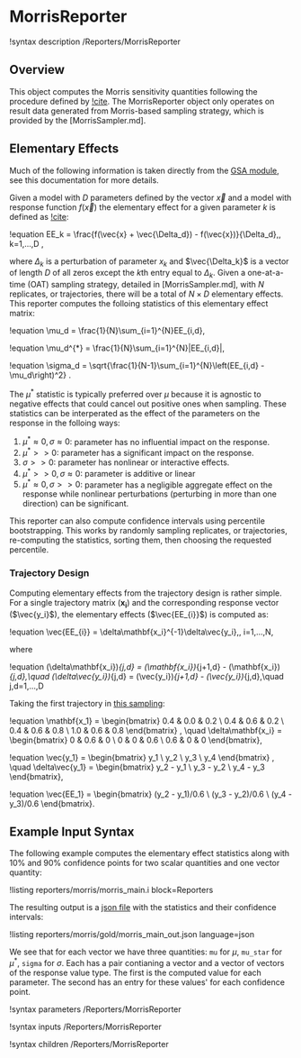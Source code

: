 # MorrisReporter

!syntax description /Reporters/MorrisReporter

## Overview

This object computes the Morris sensitivity quantities following the procedure defined by
[!cite](saltelli2008global). The MorrisReporter object only operates on result data
generated from Morris-based sampling strategy, which is provided by the [MorrisSampler.md].

## Elementary Effects

Much of the following information is taken directly from the [GSA module](https://gsa-module.readthedocs.io/en/stable/implementation/morris_screening_method.html), see this documentation for more details.

Given a model with $D$ parameters defined by the vector $\vec{x}$ and a model with response function $f(\vec{x})$ the elementary effect for a given parameter $k$ is defined as [!cite](morris1991factorial):

!equation
EE_k = \frac{f(\vec{x} + \vec{\Delta_d}) - f(\vec{x})}{\Delta_d}\,, k=1,...,D ,

where $\Delta_k$ is a perturbation of parameter $x_k$ and $\vec{\Delta_k}$ is a vector of length $D$ of all zeros except the $k$th entry equal to $\Delta_k$. Given a one-at-a-time (OAT) sampling strategy, detailed in [MorrisSampler.md], with $N$ replicates, or trajectories, there will be a total of $N\times D$ elementary effects. This reporter computes the folloing statistics of this elementary effect matrix:

!equation
\mu_d = \frac{1}{N}\sum_{i=1}^{N}EE_{i,d},

!equation
\mu_d^{*} = \frac{1}{N}\sum_{i=1}^{N}|EE_{i,d}|,

!equation
\sigma_d = \sqrt{\frac{1}{N-1}\sum_{i=1}^{N}\left(EE_{i,d} - \mu_d\right)^2} .

The $\mu^{*}$ statistic is typically preferred over $\mu$ because it is agnostic to negative effects that could cancel out positive ones when sampling. These statistics can be interperated as the effect of the parameters on the response in the folloing ways:

1. $\mu^{*} \approx 0, \sigma \approx 0$: parameter has no influential impact on the response.
1. $\mu^{*} >> 0$: parameter has a significant impact on the response.
1. $\sigma >> 0$: parameter has nonlinear or interactive effects.
1. $\mu^{*} >> 0, \sigma \approx 0$: parameter is additive or linear
1. $\mu^{*} \approx 0, \sigma >> 0$: parameter has a negligible aggregate effect on the response while nonlinear perturbations (perturbing in more than one direction) can be significant.

This reporter can also compute confidence intervals using percentile bootstrapping. This works by randomly sampling replicates, or trajectories, re-computing the statistics, sorting them, then choosing the requested percentile.

### Trajectory Design

Computing elementary effects from the trajectory design is rather simple. For a single trajectory matrix ($\mathbf{x_{i}}$) and the corresponding response vector ($\vec{y_i}$), the elementary effects ($\vec{EE_{i}}$) is computed as:

!equation
\vec{EE_{i}} = \delta\mathbf{x_i}^{-1}\delta\vec{y_i}\,, i=1,...,N,

where

!equation
(\delta\mathbf{x_i})_{j,d} = (\mathbf{x_i})_{j+1,d} - (\mathbf{x_i})_{j,d},\quad  (\delta\vec{y_i})_{j,d} = (\vec{y_i})_{j+1,d} - (\vec{y_i})_{j,d},\quad j,d=1,...,D

Taking the first trajectory in [this sampling](test/tests/samplers/morris/gold/morris_out_data_0000.csv):

!equation
\mathbf{x_1} = \begin{bmatrix}
0.4 & 0.0 & 0.2 \\
0.4 & 0.6 & 0.2 \\
0.4 & 0.6 & 0.8 \\
1.0 & 0.6 & 0.8
\end{bmatrix} , \quad
\delta\mathbf{x_i} = \begin{bmatrix}
0 & 0.6 & 0 \\
0 & 0 & 0.6 \\
0.6 & 0 & 0
\end{bmatrix},

!equation
\vec{y_1} = \begin{bmatrix}
y_1 \\
y_2 \\
y_3 \\
y_4
\end{bmatrix} , \quad
\delta\vec{y_1} = \begin{bmatrix}
y_2 - y_1 \\
y_3 - y_2 \\
y_4 - y_3
\end{bmatrix},

!equation
\vec{EE_1} = \begin{bmatrix}
(y_2 - y_1)/0.6 \\
(y_3 - y_2)/0.6 \\
(y_4 - y_3)/0.6
\end{bmatrix}.

## Example Input Syntax

The following example computes the elementary effect statistics along with 10% and 90% confidence points for two scalar quantities and one vector quantity:

!listing reporters/morris/morris_main.i block=Reporters

The resulting output is a [json file](JSONOutput.md) with the statistics and their confidence intervals:

!listing reporters/morris/gold/morris_main_out.json language=json

We see that for each vector we have three quantities: `mu` for $\mu$, `mu_star` for $\mu^{*}$, `sigma` for $\sigma$. Each has a pair contianing a vector and a vector of vectors of the response value type. The first is the computed value for each parameter. The second has an entry for these values' for each confidence point.

!syntax parameters /Reporters/MorrisReporter

!syntax inputs /Reporters/MorrisReporter

!syntax children /Reporters/MorrisReporter
